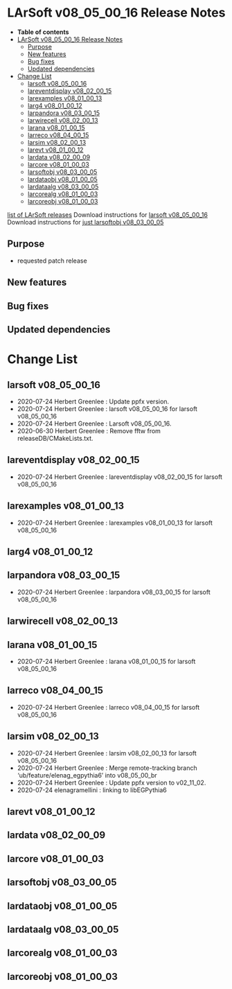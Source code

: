 LArSoft v08_05_00_16 Release Notes
=============================================================================

-   **Table of contents**
-   [LArSoft v08_05_00_16 Release Notes](#LArSoft-v08_05_00_16-Release-Notes)
    -   [Purpose](#Purpose)
    -   [New features](#New-features)
    -   [Bug fixes](#Bug-fixes)
    -   [Updated dependencies](#Updated-dependencies)
-   [Change List](#Change-List)
    -   [larsoft v08_05_00_16](#larsoft-v08_05_00_16)
    -   [lareventdisplay v08_02_00_15](#lareventdisplay-v08_02_00_15)
    -   [larexamples v08_01_00_13](#larexamples-v08_01_00_13)
    -   [larg4 v08_01_00_12](#larg4-v08_01_00_12)
    -   [larpandora v08_03_00_15](#larpandora-v08_03_00_15)
    -   [larwirecell v08_02_00_13](#larwirecell-v08_02_00_13)
    -   [larana v08_01_00_15](#larana-v08_01_00_15)
    -   [larreco v08_04_00_15](#larreco-v08_04_00_15)
    -   [larsim v08_02_00_13](#larsim-v08_02_00_13)
    -   [larevt v08_01_00_12](#larevt-v08_01_00_12)
    -   [lardata v08_02_00_09](#lardata-v08_02_00_09)
    -   [larcore v08_01_00_03](#larcore-v08_01_00_03)
    -   [larsoftobj v08_03_00_05](#larsoftobj-v08_03_00_05)
    -   [lardataobj v08_01_00_05](#lardataobj-v08_01_00_05)
    -   [lardataalg v08_03_00_05](#lardataalg-v08_03_00_05)
    -   [larcorealg v08_01_00_03](#larcorealg-v08_01_00_03)
    -   [larcoreobj v08_01_00_03](#larcoreobj-v08_01_00_03)

[list of LArSoft releases](LArSoft_release_list)
Download instructions for [larsoft v08_05_00_16](http://scisoft.fnal.gov/scisoft/bundles/larsoft/v08_05_00_16/larsoft-v08_05_00_16.html)
Download instructions for [just larsoftobj v08_03_00_05](http://scisoft.fnal.gov/scisoft/bundles/larsoftobj/v08_03_00_05/larsoftobj-v08_03_00_05.html)

Purpose
--------------------

-   requested patch release

New features
------------------------------

Bug fixes
------------------------

Updated dependencies
----------------------------------------------

Change List
============================

larsoft v08_05_00_16
-------------------------------------------------

-   2020-07-24 Herbert Greenlee : Update ppfx version.
-   2020-07-24 Herbert Greenlee : larsoft v08_05_00_16 for larsoft v08_05_00_16
-   2020-07-24 Herbert Greenlee : Larsoft v08_05_00_16.
-   2020-06-30 Herbert Greenlee : Remove fftw from releaseDB/CMakeLists.txt.

lareventdisplay v08_02_00_15
-----------------------------------------------------------------

-   2020-07-24 Herbert Greenlee : lareventdisplay v08_02_00_15 for larsoft v08_05_00_16

larexamples v08_01_00_13
---------------------------------------------------------

-   2020-07-24 Herbert Greenlee : larexamples v08_01_00_13 for larsoft v08_05_00_16

larg4 v08_01_00_12
---------------------------------------------

larpandora v08_03_00_15
-------------------------------------------------------

-   2020-07-24 Herbert Greenlee : larpandora v08_03_00_15 for larsoft v08_05_00_16

larwirecell v08_02_00_13
---------------------------------------------------------

larana v08_01_00_15
-----------------------------------------------

-   2020-07-24 Herbert Greenlee : larana v08_01_00_15 for larsoft v08_05_00_16

larreco v08_04_00_15
-------------------------------------------------

-   2020-07-24 Herbert Greenlee : larreco v08_04_00_15 for larsoft v08_05_00_16

larsim v08_02_00_13
-----------------------------------------------

-   2020-07-24 Herbert Greenlee : larsim v08_02_00_13 for larsoft v08_05_00_16
-   2020-07-24 Herbert Greenlee : Merge remote-tracking branch ‘ub/feature/elenag_egpythia6’ into v08_05_00_br
-   2020-07-24 Herbert Greenlee : Update ppfx version to v02_11_02.
-   2020-07-24 elenagramellini : linking to libEGPythia6

larevt v08_01_00_12
-----------------------------------------------

lardata v08_02_00_09
-------------------------------------------------

larcore v08_01_00_03
-------------------------------------------------

larsoftobj v08_03_00_05
-------------------------------------------------------

lardataobj v08_01_00_05
-------------------------------------------------------

lardataalg v08_03_00_05
-------------------------------------------------------

larcorealg v08_01_00_03
-------------------------------------------------------

larcoreobj v08_01_00_03
-------------------------------------------------------
